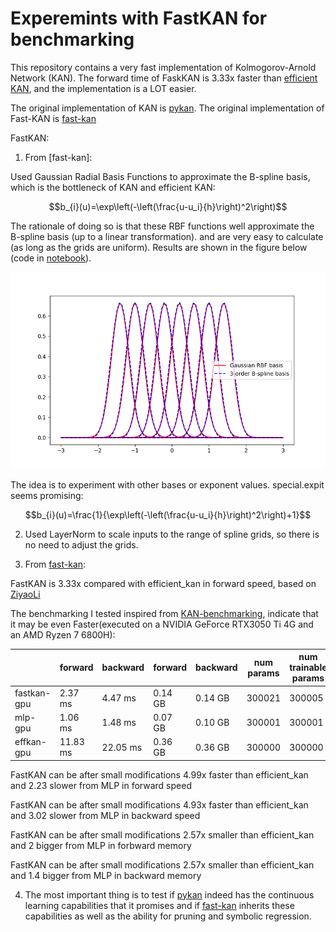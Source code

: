 # Experemints with FastKAN for benchmarking


This repository contains a very fast implementation of Kolmogorov-Arnold Network (KAN). The forward time of FaskKAN is 3.33x faster than [efficient KAN](https://github.com/Blealtan/efficient-kan), and the implementation is a LOT easier.

The original implementation of KAN is [pykan](https://github.com/KindXiaoming/pykan).
The original implementation of Fast-KAN is [fast-kan](https://github.com/ZiyaoLi/fast-kan)

FastKAN:

1. From [fast-kan]:

Used Gaussian Radial Basis Functions to approximate the B-spline basis, which is the bottleneck of KAN and efficient KAN:

$$b_{i}(u)=\exp\left(-\left(\frac{u-u_i}{h}\right)^2\right)$$

The rationale of doing so is that these RBF functions well approximate the B-spline basis (up to a linear transformation). and are very easy to calculate (as long as the grids are uniform). Results are shown in the figure below (code in [notebook](draw_spline_basis.ipynb)). 

![RBF well approximates 3-order B-spline basis.](img/compare_basis.png)

The idea is to experiment with other bases or exponent values. special.expit seems promising:

$$b_{i}(u)=\frac{1}{\exp\left(-\left(\frac{u-u_i}{h}\right)^2\right)+1}$$

2. Used LayerNorm to scale inputs to the range of spline grids, so there is no need to adjust the grids.

3. From [fast-kan](https://github.com/ZiyaoLi/fast-kan):

FastKAN is 3.33x compared with efficient_kan in forward speed, based on [ZiyaoLi](https://github.com/ZiyaoLi)

The benchmarking I tested inspired from [KAN-benchmarking](https://github.com/Jerry-Master/KAN-benchmarking),
indicate that it may be even Faster(executed on a NVIDIA GeForce RTX3050 Ti 4G and an AMD Ryzen 7 6800H):

|                 | forward	 | backward	 | forward	 | backward	 | num params	 | num trainable params	 |
|-----------------|----------|-----------|-----------|-----------|-----------|-----------|
| fastkan-gpu     | 2.37 ms	 | 4.47 ms	 | 0.14 GB	 | 0.14 GB	 | 300021	 | 300005	 |
| mlp-gpu     | 1.06 ms	 | 1.48 ms	 | 0.07 GB	 | 0.10 GB	 | 300001	 | 300001	 |
| effkan-gpu     | 11.83 ms	 | 22.05 ms	 | 0.36 GB	 | 0.36 GB	 | 300000	 | 300000	 |


FastKAN can be after small modifications 4.99x faster than efficient_kan and 2.23 slower from MLP in forward speed

FastKAN can be after small modifications 4.93x faster than efficient_kan and 3.02 slower from MLP in backward speed

FastKAN can be after small modifications 2.57x smaller than efficient_kan and 2 bigger from MLP in forbward memory

FastKAN can be after small modifications 2.57x smaller than efficient_kan and 1.4 bigger from MLP in backward memory

4. The most important thing is to test if [pykan](https://github.com/KindXiaoming/pykan) indeed has the continuous learning capabilities that it promises and if [fast-kan](https://github.com/ZiyaoLi/fast-kan) inherits these capabilities as well as the ability for pruning and symbolic regression.
